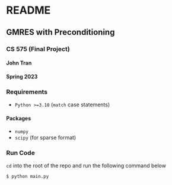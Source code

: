 # README
## GMRES with Preconditioning
### CS 575 (Final Project)
#### John Tran
#### Spring 2023

### Requirements

- `Python >=3.10` (`match` case statements)

#### Packages

- `numpy`
- `scipy` (for sparse format)

### Run Code

`cd` into the root of the repo and run the following command below

```python{cmd}
$ python main.py
```
